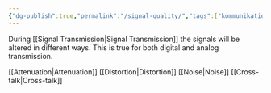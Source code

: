 ```yaml
---
{"dg-publish":true,"permalink":"/signal-quality/","tags":["kommunikationssystem"]}
---
```



During [[Signal Transmission\|Signal Transmission]] the signals will be altered in different ways. This is true for both digital and analog transmission. 

[[Attenuation\|Attenuation]]
[[Distortion\|Distortion]]
[[Noise\|Noise]]
[[Cross-talk\|Cross-talk]]
